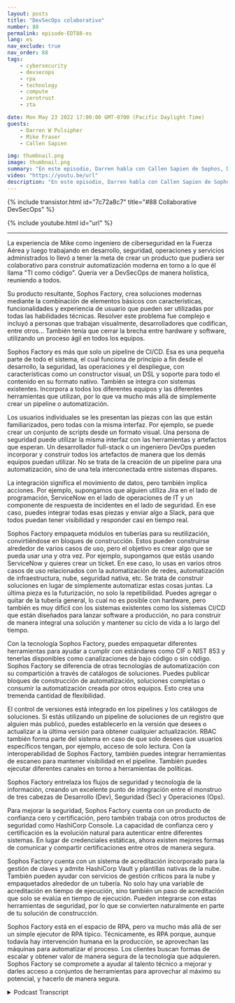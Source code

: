 ```yaml
---
layout: posts
title: "DevSecOps colaborativo"
number: 88
permalink: episode-EDT88-es
lang: es
nav_exclude: true
nav_order: 88
tags:
    - cybersecurity
    - devsecops
    - rpa
    - technology
    - compute
    - zerotrust
    - zta

date: Mon May 23 2022 17:00:00 GMT-0700 (Pacific Daylight Time)
guests:
    - Darren W Pulsipher
    - Mike Fraser
    - Callen Sapien

img: thumbnail.png
image: thumbnail.png
summary: "En este episodio, Darren habla con Callen Sapien de Sophos, Director de Gestión de Productos de la Sophos Factory, y Mike Fraser, Vicepresidente de DevSecOps, acerca de su producto que permite una colaboración verdaderamente colaborativa de SecDevOps."
video: "https://youtu.be/url"
description: "En este episodio, Darren habla con Callen Sapien de Sophos, Director de Gestión de Productos de la Sophos Factory, y Mike Fraser, Vicepresidente de DevSecOps, acerca de su producto que permite una colaboración verdaderamente colaborativa de SecDevOps."
---
```


<div>
{% include transistor.html id="7c72a8c7" title="#88 Collaborative DevSecOps" %}

{% include youtube.html id="url" %}
</div>

---

La experiencia de Mike como ingeniero de ciberseguridad en la Fuerza Aérea y luego trabajando en desarrollo, seguridad, operaciones y servicios administrados lo llevó a tener la meta de crear un producto que pudiera ser colaborativo para construir automatización moderna en torno a lo que él llama "TI como código". Quería ver a DevSecOps de manera holística, reuniendo a todos.

Su producto resultante, Sophos Factory, crea soluciones modernas mediante la combinación de elementos básicos con características, funcionalidades y experiencia de usuario que pueden ser utilizadas por todas las habilidades técnicas. Resolver este problema fue complejo e incluyó a personas que trabajan visualmente, desarrolladores que codifican, entre otros... También tenía que cerrar la brecha entre hardware y software, utilizando un proceso ágil en todos los equipos.

Sophos Factory es más que solo un pipeline de CI/CD. Esa es una pequeña parte de todo el sistema, el cual funciona de principio a fin desde el desarrollo, la seguridad, las operaciones y el despliegue, con características como un constructor visual, un DSL y soporte para todo el contenido en su formato nativo. También se integra con sistemas existentes. Incorpora a todos los diferentes equipos y las diferentes herramientas que utilizan, por lo que va mucho más allá de simplemente crear un pipeline o automatización.

Los usuarios individuales se les presentan las piezas con las que están familiarizados, pero todas con la misma interfaz. Por ejemplo, se puede crear un conjunto de scripts desde un formato visual. Una persona de seguridad puede utilizar la misma interfaz con las herramientas y artefactos que esperan. Un desarrollador full-stack o un ingeniero DevOps pueden incorporar y construir todos los artefactos de manera que los demás equipos puedan utilizar. No se trata de la creación de un pipeline para una automatización, sino de una tela interconectada entre sistemas dispares.

La integración significa el movimiento de datos, pero también implica acciones. Por ejemplo, supongamos que alguien utiliza Jira en el lado de programación, ServiceNow en el lado de operaciones de IT y un componente de respuesta de incidentes en el lado de seguridad. En ese caso, puedes integrar todas esas piezas y enviar algo a Slack, para que todos puedan tener visibilidad y responder casi en tiempo real.

Sophos Factory empaqueta módulos en tuberías para su reutilización, convirtiéndose en bloques de construcción. Estos pueden construirse alrededor de varios casos de uso, pero el objetivo es crear algo que se pueda usar una y otra vez. Por ejemplo, supongamos que estás usando ServiceNow y quieres crear un ticket. En ese caso, lo usas en varios otros casos de uso relacionados con la automatización de redes, automatización de infraestructura, nube, seguridad nativa, etc. Se trata de construir soluciones en lugar de simplemente automatizar estas cosas juntas. La última pieza es la futurización, no solo la repetibilidad. Puedes agregar o quitar de la tubería general, lo cual no es posible con hardware, pero también es muy difícil con los sistemas existentes como los sistemas CI/CD que están diseñados para lanzar software a producción, no para construir de manera integral una solución y mantener su ciclo de vida a lo largo del tiempo.

Con la tecnología Sophos Factory, puedes empaquetar diferentes herramientas para ayudar a cumplir con estándares como CIF o NIST 853 y tenerlas disponibles como canalizaciones de bajo código o sin código. Sophos Factory se diferencia de otras tecnologías de automatización con su compartición a través de catálogos de soluciones. Puedes publicar bloques de construcción de automatización, soluciones completas o consumir la automatización creada por otros equipos. Esto crea una tremenda cantidad de flexibilidad.

El control de versiones está integrado en los pipelines y los catálogos de soluciones. Si estás utilizando un pipeline de soluciones de un registro que alguien más publicó, puedes establecerlo en la versión que desees o actualizar a la última versión para obtener cualquier actualización. RBAC también forma parte del sistema en caso de que solo desees que usuarios específicos tengan, por ejemplo, acceso de solo lectura. Con la interoperabilidad de Sophos Factory, también puedes integrar herramientas de escaneo para mantener visibilidad en el pipeline. También puedes ejecutar diferentes canales en torno a herramientas de políticas.

Sophos Factory entrelaza los flujos de seguridad y tecnología de la información, creando un excelente punto de integración entre el monstruo de tres cabezas de Desarrollo (Dev), Seguridad (Sec) y Operaciones (Ops).

Para mejorar la seguridad, Sophos Factory cuenta con un producto de confianza cero y certificación, pero también trabaja con otros productos de seguridad como HashiCorp Console. La capacidad de confianza cero y certificación es la evolución natural para autenticar entre diferentes sistemas. En lugar de credenciales estáticas, ahora existen mejores formas de comunicar y compartir certificaciones entre otros de manera segura.

Sophos Factory cuenta con un sistema de acreditación incorporado para la gestión de claves y admite HashiCorp Vault y plantillas nativas de la nube. También pueden ayudar con servicios de gestión críticos para la nube y empaquetados alrededor de un tubería. No solo hay una variable de acreditación en tiempo de ejecución, sino también un paso de acreditación que solo se evalúa en tiempo de ejecución. Pueden integrarse con estas herramientas de seguridad, por lo que se convierten naturalmente en parte de tu solución de construcción.

Sophos Factory está en el espacio de RPA, pero va mucho más allá de ser un simple ejecutor de RPA típico. Técnicamente, es RPA porque, aunque todavía hay intervención humana en la producción, se aprovechan las máquinas para automatizar el proceso. Los clientes buscan formas de escalar y obtener valor de manera segura de la tecnología que adquieren. Sophos Factory se compromete a ayudar al talento técnico a mejorar y darles acceso a conjuntos de herramientas para aprovechar al máximo su potencial, y hacerlo de manera segura.



<details>
<summary> Podcast Transcript </summary>

<p></p>

</details>
